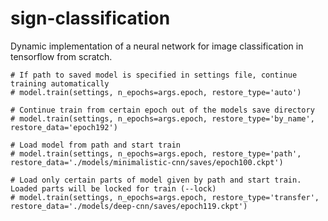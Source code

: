 # sign-classification
Dynamic implementation of a neural network for image classification in tensorflow from scratch.

    # If path to saved model is specified in settings file, continue training automatically
    # model.train(settings, n_epochs=args.epoch, restore_type='auto')

    # Continue train from certain epoch out of the models save directory
    # model.train(settings, n_epochs=args.epoch, restore_type='by_name', restore_data='epoch192')

    # Load model from path and start train
    # model.train(settings, n_epochs=args.epoch, restore_type='path', restore_data='./models/minimalistic-cnn/saves/epoch100.ckpt')

    # Load only certain parts of model given by path and start train. Loaded parts will be locked for train (--lock)
    # model.train(settings, n_epochs=args.epoch, restore_type='transfer', restore_data='./models/deep-cnn/saves/epoch119.ckpt')